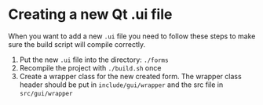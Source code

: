 # Creating a new Qt .ui file

When you want to add a new `.ui` file you need to follow these steps to make 
sure the build script will compile correctly.

1. Put the new `.ui` file into the directory: `./forms`
2. Recompile the project with `./build.sh` once
3. Create a wrapper class for the new created form. The wrapper class header should
    be put in `include/gui/wrapper` and the src file in `src/gui/wrapper`
